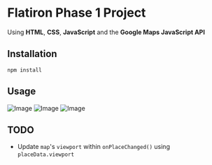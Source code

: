 # Flatiron Phase 1 Project

Using **HTML**, **CSS**, **JavaScript** and the **Google Maps JavaScript API**

## Installation

`npm install`

## Usage

![Image](https://i.imgur.com/lznLsFX.png)
![Image](https://i.imgur.com/JBK1mh7.png)
![Image](https://i.imgur.com/OjcSECy.jpg)

## TODO
- Update `map`'s `viewport` within `onPlaceChanged()` using `placeData.viewport`
